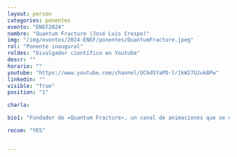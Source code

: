 ```yaml
---
layout: person
categories: ponentes
evento: "ENEF2024"
nombre: "Quantum Fracture (José Luis Crespo)"
img: "/img/eventos/2024-ENEF/ponentes/QuantumFracture.jpeg"
rol: "Ponente inaugural"
roldes: "Divulgador científico en Youtube"
descr: ""
horario: ""
youtube: "https://www.youtube.com/channel/UCbdSYaPD-lr1kW27UJuk8Pw"
linkedin: ""
visible: "True"
position: "1"

charla: 

bio1: "Fundador de «Quantum Fracture», un canal de animaciones que se dedica a mostrar lo increíblemente loco (y cuántico) que es el Universo. Actualmente el canal de YouTube tiene alrededor de un millón y medio de suscriptores y más de 84 millones de visitas, siendo uno de los más importantes de la divulgación científica de habla hispana. Crespo ha formado parte del personal de divulgación del Instituto de Física Teórica de Madrid y ha sido colaborador en el programa de televisión «Órbita Laika»."

recom: "YES"


---
```

